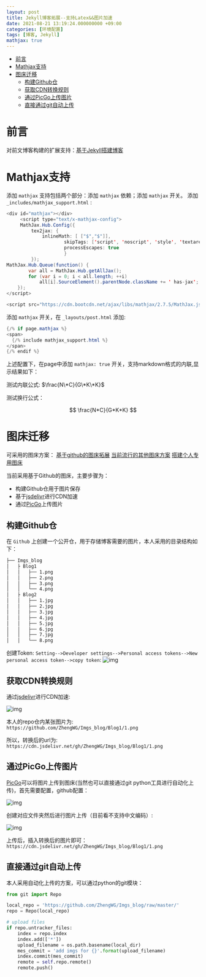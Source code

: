 ```yaml
---
layout: post
title: Jekyll博客拓展--支持Latex&&图片加速
date: 2021-08-21 13:19:24.000000000 +09:00
categories: [环境配置]
tags: [博客, Jekyll]
mathjax: true
---
```


- [前言](#sec-1)
- [Mathjax支持](#sec-2)
- [图床迁移](#sec-3)
  - [构建Github仓](#sec-3-1)
  - [获取CDN转换规则](#sec-3-2)
  - [通过PicGo上传图片](#sec-3-3)
  - [直接通过git自动上传](#sec-3-4)

# 前言<a id="sec-1"></a>

对前文博客构建的扩展支持：[基于Jekyll搭建博客](https://johneyzheng.top//posts/%E5%9F%BA%E4%BA%8EJekyll%E6%90%AD%E5%BB%BA%E5%8D%9A%E5%AE%A2/)

# Mathjax支持<a id="sec-2"></a>

添加 `mathjax` 支持包括两个部分：添加 `mathjax` 依赖；添加 `mathjax` 开关。 添加 `_includes/mathjax_support.html` :

```java
<div id="mathjax"></div>
     <script type="text/x-mathjax-config">
     MathJax.Hub.Config({
         tex2jax: {
             inlineMath: [ ["$","$"]],
                     skipTags: ['script', 'noscript', 'style', 'textarea', 'pre', 'code'],
                     processEscapes: true
                     }
         });
MathJax.Hub.Queue(function() {
        var all = MathJax.Hub.getAllJax();
        for (var i = 0; i < all.length; ++i)
            all[i].SourceElement().parentNode.className += ' has-jax';
    });
</script>

<script src="https://cdn.bootcdn.net/ajax/libs/mathjax/2.7.5/MathJax.js?config=TeX-MML-AM_CHTML"></script>
```

添加 `mathjax` 开关，在 `_layouts/post.html` 添加:

```java
{/% if page.mathjax %}
<span>
  {/% include mathjax_support.html %}
</span>
{/% endif %}
```

上述配置下，在page中添加 `mathjax: true` 开关，支持markdown格式的内联,显示结果如下：

测试内联公式: $\frac{N\*C}{G\*K\*K}$

测试换行公式：

$$
\frac{N*C}{G*K*K}
$$

# 图床迁移<a id="sec-3"></a>

可采用的图床方案： [基于github的图床拓展](https://segmentfault.com/a/1190000039185826) [当前流行的其他图床方案](https://masantu.com/blog/2020-12-06/images-hosting/) [搭建个人专用图床](https://post.smzdm.com/p/a5kledr3/)

当前采用基于Github的图床，主要步骤为：

-   构建Github仓用于图片保存
-   基于[jsdelivr](https://www.jsdelivr.com/?docs=gh)进行CDN加速
-   通过[PicGo](https://github.com/Molunerfinn/PicGo)上传图片

## 构建Github仓<a id="sec-3-1"></a>

在 `Github` 上创建一个公开仓，用于存储博客需要的图片，本人采用的目录结构如下：

```sh
├── Imgs_blog
│   ├ Blog1
│   │   ├── 1.png
│   │   ├── 2.png
│   │   ├── 3.png
│   │   └── 4.png
│   ├ Blog2
│   │   ├── 1.jpg
│   │   ├── 2.jpg
│   │   ├── 3.jpg
│   │   ├── 4.jpg
│   │   ├── 5.jpg
│   │   ├── 6.jpg
│   │   ├── 7.jpg
│   │   └── 8.png
```

创建Token: `Setting-->Developer settings-->Personal access tokens-->New personal access token-->copy token`: ![img](https://cdn.jsdelivr.net/gh/ZhengWG/Imgs_blog//2021-08-21-Jekyll%25E5%258D%259A%25E5%25AE%25A2%25E6%258B%2593%25E5%25B1%2595--%25E6%2594%25AF%25E6%258C%2581Latex&&%25E5%259B%25BE%25E7%2589%2587%25E5%258A%25A0%25E9%2580%259F/blog_mathjax_pic_20210821_125031.png)

## 获取CDN转换规则<a id="sec-3-2"></a>

通过[jsdelivr](https://www.jsdelivr.com/?docs=gh)进行CDN加速:

![img](https://cdn.jsdelivr.net/gh/ZhengWG/Imgs_blog//2021-08-21-Jekyll%25E5%258D%259A%25E5%25AE%25A2%25E6%258B%2593%25E5%25B1%2595--%25E6%2594%25AF%25E6%258C%2581Latex&&%25E5%259B%25BE%25E7%2589%2587%25E5%258A%25A0%25E9%2580%259F/blog_mathjax_pic_20210821_125247.png)

本人的repo仓内某张图片为: `https://github.com/ZhengWG/Imgs_blog/Blog1/1.png`

所以，转换后的url为: `https://cdn.jsdelivr.net/gh/ZhengWG/Imgs_blog/Blog1/1.png`

## 通过PicGo上传图片<a id="sec-3-3"></a>

[PicGo](https://github.com/Molunerfinn/PicGo)可以将图片上传到图床(当然也可以直接通过git python工具进行自动化上传)，首先需要配置，github配置：

![img](https://cdn.jsdelivr.net/gh/ZhengWG/Imgs_blog//2021-08-21-Jekyll%25E5%258D%259A%25E5%25AE%25A2%25E6%258B%2593%25E5%25B1%2595--%25E6%2594%25AF%25E6%258C%2581Latex&&%25E5%259B%25BE%25E7%2589%2587%25E5%258A%25A0%25E9%2580%259F/blog_mathjax_pic_20210821_125836.png)

创建对应文件夹然后进行图片上传（目前看不支持中文编码）:

![img](https://cdn.jsdelivr.net/gh/ZhengWG/Imgs_blog//2021-08-21-Jekyll%25E5%258D%259A%25E5%25AE%25A2%25E6%258B%2593%25E5%25B1%2595--%25E6%2594%25AF%25E6%258C%2581Latex&&%25E5%259B%25BE%25E7%2589%2587%25E5%258A%25A0%25E9%2580%259F/blog_mathjax_pic_20210821_125931.png)

上传后，插入转换后的图片即可： `https://cdn.jsdelivr.net/gh/ZhengWG/Imgs_blog/Blog1/1.png`

## 直接通过git自动上传<a id="sec-3-4"></a>

本人采用自动化上传的方案，可以通过python的git模块：

```python
from git import Repo

local_repo = 'https://github.com/ZhengWG/Imgs_blog/raw/master/'
repo = Repo(local_repo)

# upload files
if repo.untracker_files:
    index = repo.index
    index.add(['*'])
    upload_filename = os.path.basename(local_dir)
    mes_commit = 'add imgs for {}'.format(upload_filename)
    index.commit(mes_commit)
    remote = self.repo.remote()
    remote.push()
```
